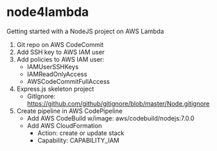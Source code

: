 # node4lambda

Getting started with a NodeJS project on AWS Lambda

1. Git repo on AWS CodeCommit
2. Add SSH key to AWS IAM user
3. Add policies to AWS IAM user:
    * IAMUserSSHKeys
    * IAMReadOnlyAccess
    * AWSCodeCommitFullAccess
4. Express.js skeleton project
    * GitIgnore: https://github.com/github/gitignore/blob/master/Node.gitignore
5. Create pipeline in AWS CodePipeline
    * Add AWS CodeBuild w/image: aws/codebuild/nodejs:7.0.0
    * Add AWS CloudFormation
      * Action: create or update stack
      * Capability: CAPABILITY_IAM
      